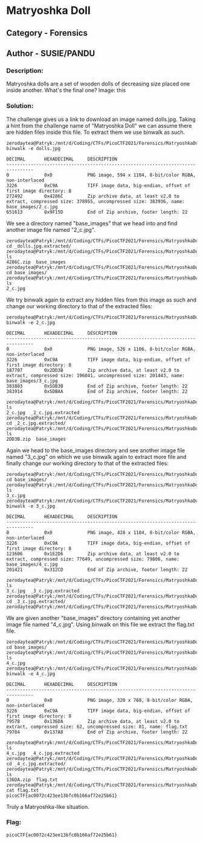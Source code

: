 # Matryoshka Doll
## Category - Forensics
## Author - SUSIE/PANDU

### Description: 
Matryoshka dolls are a set of wooden dolls of decreasing size placed one inside another. What's the final one? Image: this

### Solution:
The challenge gives us a link to download an image named dolls.jpg. Taking a hint from the challenge name of "Matryoshka Doll" we can assume there are hidden files inside this
file. To extract them we use binwalk as such.
```
zerodaytea@Patryk:/mnt/d/Coding/CTFs/PicoCTF2021/Forensics/MatryoshkaDoll$ binwalk -e dolls.jpg

DECIMAL       HEXADECIMAL     DESCRIPTION
--------------------------------------------------------------------------------
0             0x0             PNG image, 594 x 1104, 8-bit/color RGBA, non-interlaced
3226          0xC9A           TIFF image data, big-endian, offset of first image directory: 8
272492        0x4286C         Zip archive data, at least v2.0 to extract, compressed size: 378955, uncompressed size: 383936, name: base_images/2_c.jpg
651613        0x9F15D         End of Zip archive, footer length: 22
```
We see a directory named "base_images" that we head into and find another image file named "2_c.jpg". 
```
zerodaytea@Patryk:/mnt/d/Coding/CTFs/PicoCTF2021/Forensics/MatryoshkaDoll$ cd _dolls.jpg.extracted/
zerodaytea@Patryk:/mnt/d/Coding/CTFs/PicoCTF2021/Forensics/MatryoshkaDoll/_dolls.jpg.extracted$ ls
4286C.zip  base_images
zerodaytea@Patryk:/mnt/d/Coding/CTFs/PicoCTF2021/Forensics/MatryoshkaDoll/_dolls.jpg.extracted$ cd base_images/
zerodaytea@Patryk:/mnt/d/Coding/CTFs/PicoCTF2021/Forensics/MatryoshkaDoll/_dolls.jpg.extracted/base_images$ ls
2_c.jpg
```
We try binwalk again to extract any hidden files from this image as such and change our working directory to that of the extracted files:
```
zerodaytea@Patryk:/mnt/d/Coding/CTFs/PicoCTF2021/Forensics/MatryoshkaDoll/_dolls.jpg.extracted/base_images$ binwalk -e 2_c.jpg

DECIMAL       HEXADECIMAL     DESCRIPTION
--------------------------------------------------------------------------------
0             0x0             PNG image, 526 x 1106, 8-bit/color RGBA, non-interlaced
3226          0xC9A           TIFF image data, big-endian, offset of first image directory: 8
187707        0x2DD3B         Zip archive data, at least v2.0 to extract, compressed size: 196041, uncompressed size: 201443, name: base_images/3_c.jpg
383803        0x5DB3B         End of Zip archive, footer length: 22
383914        0x5DBAA         End of Zip archive, footer length: 22

zerodaytea@Patryk:/mnt/d/Coding/CTFs/PicoCTF2021/Forensics/MatryoshkaDoll/_dolls.jpg.extracted/base_images$ ls
2_c.jpg  _2_c.jpg.extracted
zerodaytea@Patryk:/mnt/d/Coding/CTFs/PicoCTF2021/Forensics/MatryoshkaDoll/_dolls.jpg.extracted/base_images$ cd _2_c.jpg.extracted/
zerodaytea@Patryk:/mnt/d/Coding/CTFs/PicoCTF2021/Forensics/MatryoshkaDoll/_dolls.jpg.extracted/base_images/_2_c.jpg.extracted$ ls
2DD3B.zip  base_images
```
Again we head to the base_images directory and see another image file named "3_c.jpg" on which we use binwalk again to extract more file and finally change our working
directory to that of the extracted files:
```
zerodaytea@Patryk:/mnt/d/Coding/CTFs/PicoCTF2021/Forensics/MatryoshkaDoll/_dolls.jpg.extracted/base_images/_2_c.jpg.extracted$ cd base_images/
zerodaytea@Patryk:/mnt/d/Coding/CTFs/PicoCTF2021/Forensics/MatryoshkaDoll/_dolls.jpg.extracted/base_images/_2_c.jpg.extracted/base_images$ ls
3_c.jpg
zerodaytea@Patryk:/mnt/d/Coding/CTFs/PicoCTF2021/Forensics/MatryoshkaDoll/_dolls.jpg.extracted/base_images/_2_c.jpg.extracted/base_images$ binwalk -e 3_c.jpg

DECIMAL       HEXADECIMAL     DESCRIPTION
--------------------------------------------------------------------------------
0             0x0             PNG image, 428 x 1104, 8-bit/color RGBA, non-interlaced
3226          0xC9A           TIFF image data, big-endian, offset of first image directory: 8
123606        0x1E2D6         Zip archive data, at least v2.0 to extract, compressed size: 77649, uncompressed size: 79806, name: base_images/4_c.jpg
201421        0x312CD         End of Zip archive, footer length: 22

zerodaytea@Patryk:/mnt/d/Coding/CTFs/PicoCTF2021/Forensics/MatryoshkaDoll/_dolls.jpg.extracted/base_images/_2_c.jpg.extracted/base_images$ ls
3_c.jpg  _3_c.jpg.extracted
zerodaytea@Patryk:/mnt/d/Coding/CTFs/PicoCTF2021/Forensics/MatryoshkaDoll/_dolls.jpg.extracted/base_images/_2_c.jpg.extracted/base_images$ cd _3_c.jpg.extracted/
zerodaytea@Patryk:/mnt/d/Coding/CTFs/PicoCTF2021/Forensics/MatryoshkaDoll/_dolls.jpg.extracted/base_images/_2_c.jpg.extracted/base_images/_3_c.jpg.extracted$
```
We are given another "base_images" directory containing yet another image file named "4_c.jpg". Using binwalk on this file we extract the flag.txt file.
```
zerodaytea@Patryk:/mnt/d/Coding/CTFs/PicoCTF2021/Forensics/MatryoshkaDoll/_dolls.jpg.extracted/base_images/_2_c.jpg.extracted/base_images/_3_c.jpg.extracted$ cd base_images/
zerodaytea@Patryk:/mnt/d/Coding/CTFs/PicoCTF2021/Forensics/MatryoshkaDoll/_dolls.jpg.extracted/base_images/_2_c.jpg.extracted/base_images/_3_c.jpg.extracted/base_images$ ls
4_c.jpg
zerodaytea@Patryk:/mnt/d/Coding/CTFs/PicoCTF2021/Forensics/MatryoshkaDoll/_dolls.jpg.extracted/base_images/_2_c.jpg.extracted/base_images/_3_c.jpg.extracted/base_images$ binwalk -e 4_c.jpg

DECIMAL       HEXADECIMAL     DESCRIPTION
--------------------------------------------------------------------------------
0             0x0             PNG image, 320 x 768, 8-bit/color RGBA, non-interlaced
3226          0xC9A           TIFF image data, big-endian, offset of first image directory: 8
79578         0x136DA         Zip archive data, at least v2.0 to extract, compressed size: 62, uncompressed size: 81, name: flag.txt
79784         0x137A8         End of Zip archive, footer length: 22

zerodaytea@Patryk:/mnt/d/Coding/CTFs/PicoCTF2021/Forensics/MatryoshkaDoll/_dolls.jpg.extracted/base_images/_2_c.jpg.extracted/base_images/_3_c.jpg.extracted/base_images$ ls
4_c.jpg  _4_c.jpg.extracted
zerodaytea@Patryk:/mnt/d/Coding/CTFs/PicoCTF2021/Forensics/MatryoshkaDoll/_dolls.jpg.extracted/base_images/_2_c.jpg.extracted/base_images/_3_c.jpg.extracted/base_images$ cd _4_c.jpg.extracted/
zerodaytea@Patryk:/mnt/d/Coding/CTFs/PicoCTF2021/Forensics/MatryoshkaDoll/_dolls.jpg.extracted/base_images/_2_c.jpg.extracted/base_images/_3_c.jpg.extracted/base_images/_4_c.jpg.extracted$ ls
136DA.zip  flag.txt
zerodaytea@Patryk:/mnt/d/Coding/CTFs/PicoCTF2021/Forensics/MatryoshkaDoll/_dolls.jpg.extracted/base_images/_2_c.jpg.extracted/base_images/_3_c.jpg.extracted/base_images/_4_c.jpg.extracted$ cat flag.txt
picoCTF{ac0072c423ee13bfc0b166af72e25b61}
```
Truly a Matryoshka-like situation.

### Flag:
```
picoCTF{ac0072c423ee13bfc0b166af72e25b61}
```
